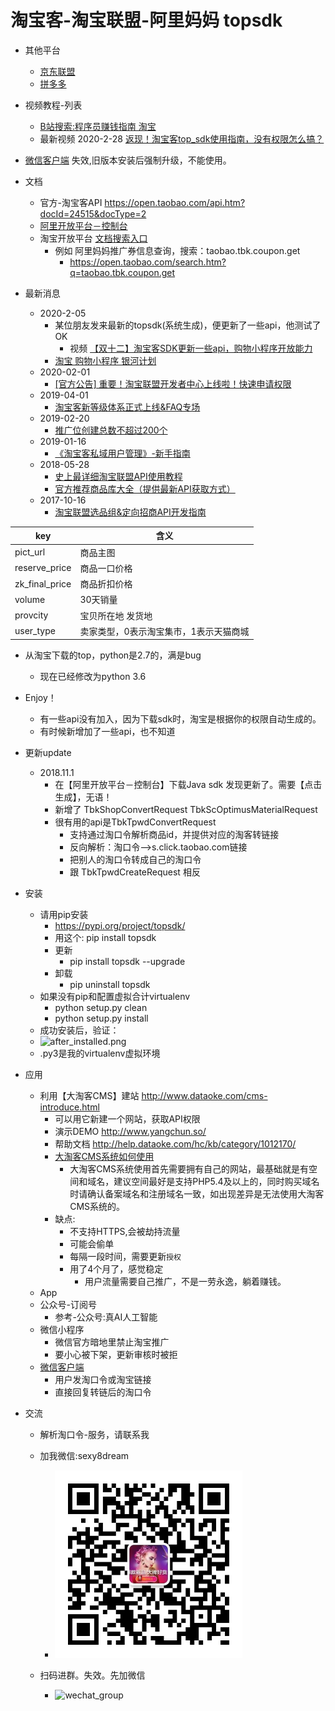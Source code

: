 # 淘宝客-淘宝联盟-阿里妈妈 topsdk

- 其他平台
    - [京东联盟](https://pypi.org/project/jd-union/)
    - [拼多多](https://github.com/makelove/DDK_SDK)

- 视频教程-列表
    - [B站搜索:程序员赚钱指南 淘宝](https://search.bilibili.com/video?keyword=%E7%A8%8B%E5%BA%8F%E5%91%98%E8%B5%9A%E9%92%B1%E6%8C%87%E5%8D%97%20%E6%B7%98%E5%AE%9D&order=pubdate&duration=0&tids_1=0)
    - 最新视频 2020-2-28 [返现！淘宝客top_sdk使用指南，没有权限怎么搞？](https://www.bilibili.com/video/av92205510/)

- [微信客户端](./WeiXin) 失效,旧版本安装后强制升级，不能使用。


- 文档
    - 官方-淘宝客API https://open.taobao.com/api.htm?docId=24515&docType=2
    - [阿里开放平台－控制台](http://console.open.taobao.com/app/appList.htm#/app/manager)
    - 淘宝开放平台 [文档搜索入口](https://open.taobao.com/search.htm)
        - 例如 阿里妈妈推广券信息查询，搜索：taobao.tbk.coupon.get
            - https://open.taobao.com/search.htm?q=taobao.tbk.coupon.get

- 最新消息
    - 2020-2-05
        - 某位朋友发来最新的topsdk(系统生成)，便更新了一些api，他测试了OK
            - 视频 [【双十二】淘宝客SDK更新一些api，购物小程序开放能力](https://www.bilibili.com/video/BV1uV411h75S/)
        - [淘宝 购物小程序 银河计划](https://huodong.taobao.com/wow/service-market/act/recruit)
    - 2020-02-01
        - [[官方公告] 重要！淘宝联盟开发者中心上线啦！快速申请权限](https://open.alimama.com/#!/solution?id=12&url=33)
    - 2019-04-01
        - [淘宝客新等级体系正式上线&FAQ专场](https://tbk.bbs.taobao.com/detail.html?spm=a219t.7900221/1.1998910419.de4e1af6f0.6edb75a58McTjx&postId=9119458)
    - 2019-02-20
        - [推广位创建总数不超过200个](https://tbk.bbs.taobao.com/detail.html?spm=a219t.7900221/1.1998910419.39.6edb75a58McTjx&appId=45301&postId=9102740)
    - 2019-01-16
        - [《淘宝客私域用户管理》-新手指南](https://mo.m.taobao.com/pdum)
    - 2018-05-28
        - [史上最详细淘宝联盟API使用教程](https://tbk.bbs.taobao.com/detail.html?postId=8576944)
        - [官方推荐商品库大全（提供最新API获取方式）](https://tbk.bbs.taobao.com/detail.html?appId=45301&postId=8576096)
    - 2017-10-16
        - [淘宝联盟选品组&定向招商API开发指南](https://tbk.bbs.taobao.com/detail.html?spm=a219t.7900221/10.0.0.17d575a5L64RTj&appId=45301&postId=8113156)

| key | 含义 |
| ------ | ------ |
| pict_url | 商品主图 |
| reserve_price | 商品一口价格 |
| zk_final_price | 商品折扣价格 |
| volume | 30天销量 |
| provcity | 宝贝所在地  发货地 |
| user_type | 卖家类型，0表示淘宝集市，1表示天猫商城 |


- 从淘宝下载的top，python是2.7的，满是bug
    - 现在已经修改为python 3.6
- Enjoy！
    - 有一些api没有加入，因为下载sdk时，淘宝是根据你的权限自动生成的。
    - 有时候新增加了一些api，也不知道

- 更新update
    - 2018.11.1
        - 在【阿里开放平台－控制台】下载Java sdk 发现更新了。需要【点击生成】，无语！
        - 新增了 TbkShopConvertRequest TbkScOptimusMaterialRequest
        - 很有用的api是TbkTpwdConvertRequest
            - 支持通过淘口令解析商品id，并提供对应的淘客转链接
            - 反向解析：淘口令-->s.click.taobao.com链接
            - 把别人的淘口令转成自己的淘口令
            -  跟 TbkTpwdCreateRequest 相反

- 安装
    - 请用pip安装
        - https://pypi.org/project/topsdk/
        - 用这个: pip install topsdk
        - 更新
            - pip install topsdk --upgrade
        - 卸载
            - pip uninstall topsdk
    - 如果没有pip和配置虚拟合计virtualenv
        - python setup.py clean
        - python setup.py install
    - 成功安装后，验证：
    - ![after_installed.png](after_installed.png)
    - .py3是我的virtualenv虚拟环境


- 应用
    - 利用【大淘客CMS】建站 http://www.dataoke.com/cms-introduce.html
        - 可以用它新建一个网站，获取API权限
        - 演示DEMO http://www.yangchun.so/
        - 帮助文档 http://help.dataoke.com/hc/kb/category/1012170/
        - [大淘客CMS系统如何使用](http://help.dataoke.com/hc/kb/article/1128855/)
            - 大淘客CMS系统使用首先需要拥有自己的网站，最基础就是有空间和域名，建议空间最好是支持PHP5.4及以上的，同时购买域名时请确认备案域名和注册域名一致，如出现差异是无法使用大淘客CMS系统的。
        - 缺点:
            - 不支持HTTPS,会被劫持流量
            - 可能会偷单
            - 每隔一段时间，需要更新`授权`
            - 用了4个月了，感觉稳定
                - 用户流量需要自己推广，不是一劳永逸，躺着赚钱。
    - App
    - 公众号-订阅号
        - 参考-公众号:真AI人工智能
    - 微信小程序
        - 微信官方暗地里禁止淘宝推广
        - 要小心被下架，更新审核时被拒
    - [微信客户端](./WeiXin)
        - 用户发淘口令或淘宝链接
        - 直接回复转链后的淘口令

- 交流   
    - 解析淘口令-服务，请联系我
    - 加我微信:sexy8dream
        - <img src="wechat_account.jpg" width = "300" height = "300" alt="wechat_account"  />

    - 扫码进群。失效。先加微信
        - <img src="http://images7n.dark.net.cn/cps-union-tb-jd-pdd8.jpg" width = "300" height = "473" alt="wechat_group"  />


